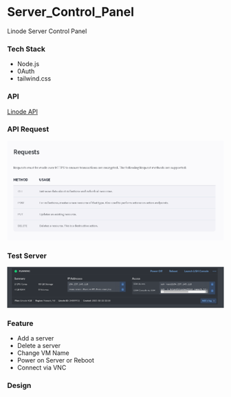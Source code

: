 # Server_Control_Panel
Linode Server Control Panel 

### Tech Stack
- Node.js
- 0Auth
- tailwind.css

### API
[Linode API](https://www.linode.com/docs/api/)

### API Request
<img src="images/Request.png">



### Test Server
<img src="images/server.png">

### Feature
- Add a server
- Delete a server
- Change VM Name 
- Power on Server or Reboot
- Connect via VNC 


### Design

